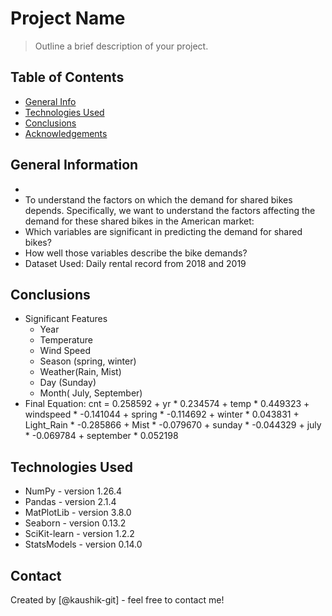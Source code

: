 # Project Name
> Outline a brief description of your project.


## Table of Contents
* [General Info](#general-information)
* [Technologies Used](#technologies-used)
* [Conclusions](#conclusions)
* [Acknowledgements](#acknowledgements)

<!-- You can include any other section that is pertinent to your problem -->

## General Information
-
- To understand the factors on which the demand for shared bikes depends. Specifically, we want to understand the factors affecting the demand for these shared bikes in the American market:
- Which variables are significant in predicting the demand for shared bikes?
- How well those variables describe the bike demands?
- Dataset Used: Daily rental record from 2018 and 2019

<!-- You don't have to answer all the questions - just the ones relevant to your project. -->

## Conclusions
- Significant Features
  - Year
  - Temperature
  - Wind Speed
  - Season (spring, winter)
  - Weather(Rain, Mist)
  - Day (Sunday)
  - Month( July, September)
- Final Equation: cnt = 0.258592 + yr * 0.234574 + temp * 0.449323 + windspeed * -0.141044 + spring * -0.114692 + winter * 0.043831 + Light_Rain * -0.285866 + Mist * -0.079670 + sunday * -0.044329 + july * -0.069784 + september * 0.052198

<!-- You don't have to answer all the questions - just the ones relevant to your project. -->


## Technologies Used
- NumPy - version 1.26.4
- Pandas - version 2.1.4
- MatPlotLib - version 3.8.0
- Seaborn - version 0.13.2
- SciKit-learn - version 1.2.2
- StatsModels - version 0.14.0

<!-- As the libraries versions keep on changing, it is recommended to mention the version of library used in this project -->


## Contact
Created by [@kaushik-git] - feel free to contact me!


<!-- Optional -->
<!-- ## License -->
<!-- This project is open source and available under the [... License](). -->

<!-- You don't have to include all sections - just the one's relevant to your project -->

